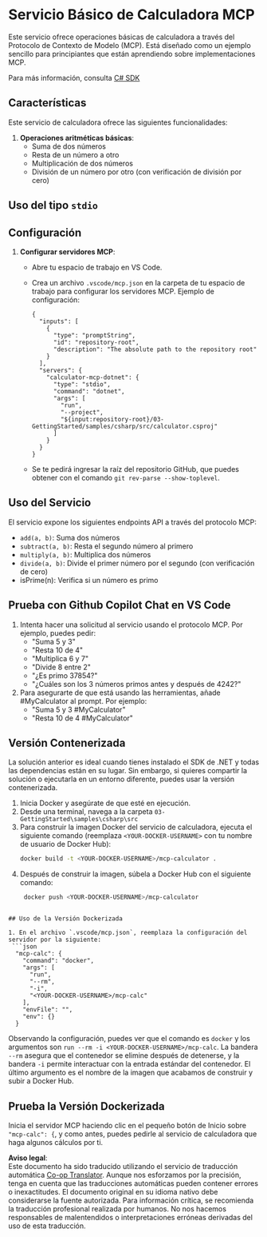 <!--
CO_OP_TRANSLATOR_METADATA:
{
  "original_hash": "882aae00f1d3f007e20d03b883f44afa",
  "translation_date": "2025-07-13T22:12:39+00:00",
  "source_file": "03-GettingStarted/samples/csharp/README.md",
  "language_code": "es"
}
-->
# Servicio Básico de Calculadora MCP

Este servicio ofrece operaciones básicas de calculadora a través del Protocolo de Contexto de Modelo (MCP). Está diseñado como un ejemplo sencillo para principiantes que están aprendiendo sobre implementaciones MCP.

Para más información, consulta [C# SDK](https://github.com/modelcontextprotocol/csharp-sdk)

## Características

Este servicio de calculadora ofrece las siguientes funcionalidades:

1. **Operaciones aritméticas básicas**:
   - Suma de dos números
   - Resta de un número a otro
   - Multiplicación de dos números
   - División de un número por otro (con verificación de división por cero)

## Uso del tipo `stdio`
  
## Configuración

1. **Configurar servidores MCP**:
   - Abre tu espacio de trabajo en VS Code.
   - Crea un archivo `.vscode/mcp.json` en la carpeta de tu espacio de trabajo para configurar los servidores MCP. Ejemplo de configuración:

     ```jsonc
     {
       "inputs": [
         {
           "type": "promptString",
           "id": "repository-root",
           "description": "The absolute path to the repository root"
         }
       ],
       "servers": {
         "calculator-mcp-dotnet": {
           "type": "stdio",
           "command": "dotnet",
           "args": [
             "run",
             "--project",
             "${input:repository-root}/03-GettingStarted/samples/csharp/src/calculator.csproj"
           ]
         }
       }
     }
     ```

   - Se te pedirá ingresar la raíz del repositorio GitHub, que puedes obtener con el comando `git rev-parse --show-toplevel`.

## Uso del Servicio

El servicio expone los siguientes endpoints API a través del protocolo MCP:

- `add(a, b)`: Suma dos números
- `subtract(a, b)`: Resta el segundo número al primero
- `multiply(a, b)`: Multiplica dos números
- `divide(a, b)`: Divide el primer número por el segundo (con verificación de cero)
- isPrime(n): Verifica si un número es primo

## Prueba con Github Copilot Chat en VS Code

1. Intenta hacer una solicitud al servicio usando el protocolo MCP. Por ejemplo, puedes pedir:
   - "Suma 5 y 3"
   - "Resta 10 de 4"
   - "Multiplica 6 y 7"
   - "Divide 8 entre 2"
   - "¿Es primo 37854?"
   - "¿Cuáles son los 3 números primos antes y después de 4242?"
2. Para asegurarte de que está usando las herramientas, añade #MyCalculator al prompt. Por ejemplo:
   - "Suma 5 y 3 #MyCalculator"
   - "Resta 10 de 4 #MyCalculator"

## Versión Contenerizada

La solución anterior es ideal cuando tienes instalado el SDK de .NET y todas las dependencias están en su lugar. Sin embargo, si quieres compartir la solución o ejecutarla en un entorno diferente, puedes usar la versión contenerizada.

1. Inicia Docker y asegúrate de que esté en ejecución.
1. Desde una terminal, navega a la carpeta `03-GettingStarted\samples\csharp\src`
1. Para construir la imagen Docker del servicio de calculadora, ejecuta el siguiente comando (reemplaza `<YOUR-DOCKER-USERNAME>` con tu nombre de usuario de Docker Hub):
   ```bash
   docker build -t <YOUR-DOCKER-USERNAME>/mcp-calculator .
   ``` 
1. Después de construir la imagen, súbela a Docker Hub con el siguiente comando:
   ```bash
    docker push <YOUR-DOCKER-USERNAME>/mcp-calculator
  ```

## Uso de la Versión Dockerizada

1. En el archivo `.vscode/mcp.json`, reemplaza la configuración del servidor por la siguiente:
   ```json
    "mcp-calc": {
      "command": "docker",
      "args": [
        "run",
        "--rm",
        "-i",
        "<YOUR-DOCKER-USERNAME>/mcp-calc"
      ],
      "envFile": "",
      "env": {}
    }
   ```
   Observando la configuración, puedes ver que el comando es `docker` y los argumentos son `run --rm -i <YOUR-DOCKER-USERNAME>/mcp-calc`. La bandera `--rm` asegura que el contenedor se elimine después de detenerse, y la bandera `-i` permite interactuar con la entrada estándar del contenedor. El último argumento es el nombre de la imagen que acabamos de construir y subir a Docker Hub.

## Prueba la Versión Dockerizada

Inicia el servidor MCP haciendo clic en el pequeño botón de Inicio sobre `"mcp-calc": {`, y como antes, puedes pedirle al servicio de calculadora que haga algunos cálculos por ti.

**Aviso legal**:  
Este documento ha sido traducido utilizando el servicio de traducción automática [Co-op Translator](https://github.com/Azure/co-op-translator). Aunque nos esforzamos por la precisión, tenga en cuenta que las traducciones automáticas pueden contener errores o inexactitudes. El documento original en su idioma nativo debe considerarse la fuente autorizada. Para información crítica, se recomienda la traducción profesional realizada por humanos. No nos hacemos responsables de malentendidos o interpretaciones erróneas derivadas del uso de esta traducción.